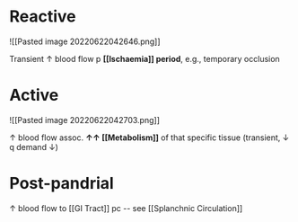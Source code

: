 # Reactive

![[Pasted image 20220622042646.png]]

Transient ↑ blood flow p **[[Ischaemia]] period**, e.g., temporary occlusion

# Active

![[Pasted image 20220622042703.png]]

↑ blood flow assoc. **↑↑ [[Metabolism]]** of that specific tissue (transient, ↓ q demand ↓)

# Post-pandrial
↑ blood flow to [[GI Tract]] pc -- see [[Splanchnic Circulation]]